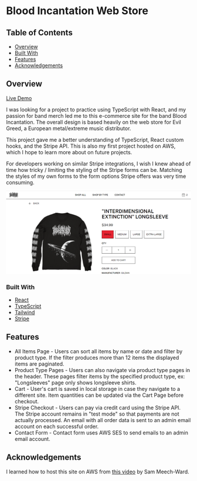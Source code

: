 # Blood Incantation Web Store

## Table of Contents

- [Overview](#overview)
- [Built With](#built-with)
- [Features](#features)
- [Acknowledgements](#acknowledgements)

## Overview

[Live Demo](https://fakebloodstore.xyz)

I was looking for a project to practice using TypeScript with React, and my
passion for band merch led me to this e-commerce site for the band Blood
Incantation. The overall design is based heavily on the web store for Evil
Greed, a European metal/extreme music distributor.

This project gave me a better understanding of TypeScript, React custom hooks,
and the Stripe API. This is also my first project hosted on AWS, which I hope to
learn more about on future projects.

For developers working on similar Stripe integrations, I wish I knew ahead of time
how tricky / limiting the styling of the Stripe forms can be. Matching the styles
of my own forms to the form options Stripe offers was very time consuming.

![Site screenshot](screenshot.png)

### Built With

- [React](https://react.dev/)
- [TypeScript](https://www.typescriptlang.org/)
- [Tailwind](https://www.tailwindcss.com)
- [Stripe](https://www.stripe.com)

## Features

- All Items Page - Users can sort all items by name or date and filter by product type.
  If the filter produces more than 12 items the displayed items are paginated.
- Product Type Pages - Users can also navigate via product type pages in the header.
  These pages filter items by the specified product type, ex: "Longsleeves" page only shows
  longsleeve shirts.
- Cart - User's cart is saved in local storage in case they navigate to a different site.
  Item quantities can be updated via the Cart Page before checkout.
- Stripe Checkout - Users can pay via credit card using the Stripe API. The Stripe account
  remains in "test mode" so that payments are not actually processed. An email with all
  order data is sent to an admin email account on each successful order.
- Contact Form - Contact form uses AWS SES to send emails to an admin email account.

## Acknowledgements

I learned how to host this site on AWS from [this video](https://www.youtube.com/watch?v=lPVgfSXTE1Y&t=472s) by Sam Meech-Ward.

